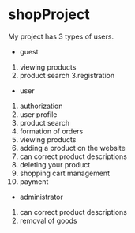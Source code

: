 # shopProject

My project has 3 types of users.
* guest
1. viewing products
2. product search
3.registration
* user
1. authorization
2. user profile
3. product search
4. formation of orders
5. viewing products
6. adding a product on the website
7. can correct product descriptions
8. deleting your product
9. shopping cart management
10. payment
* administrator
1. can correct product descriptions
2. removal of goods

